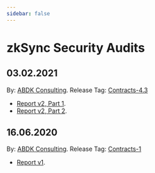 ```yaml
---
sidebar: false
---
```


# zkSync Security Audits

## 03.02.2021

By: [ABDK Consulting](https://www.abdk.consulting/). Release Tag:
[Contracts-4.3](https://github.com/matter-labs/zksync/releases/tag/contracts-4.3)

- [Report v2, Part 1](https://zksync.io/ABDK-ZKSync-Audit-v2-part1.pdf).
- [Report v2, Part 2](https://zksync.io/ABDK-ZKSync-Audit-v2-part2.pdf).

## 16.06.2020

By: [ABDK Consulting](https://www.abdk.consulting/). Release Tag:
[Contracts-1](https://github.com/matter-labs/zksync/releases/tag/contracts-1)

- [Report v1](https://zksync.io/zksync-1.0-audit.pdf).
